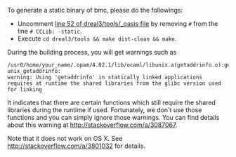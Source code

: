 To generate a static binary of bmc, please do the followings:

 - Uncomment [line 52 of dreal3/tools/_oasis file](https://github.com/dreal/dreal3/blob/master/tools/_oasis#L52)
  by removing `#` from the line `# CCLib: -static`.
 - Execute `cd dreal3/tools && make dist-clean && make`.

During the building process, you will get warnings such as

    /usr0/home/your_name/.opam/4.02.1/lib/ocaml/libunix.a(getaddrinfo.o):getaddrinfo.c:function unix_getaddrinfo:
    warning: Using 'getaddrinfo' in statically linked applications requires at runtime the shared libraries from the glibc version used for linking

It indicates that there are certain functions which still require the
shared libraries during the runtime if used. Fortunately, we don't use
those functions and you can simply ignore those warnings. You can find
details about this warning at http://stackoverflow.com/a/3087067.

Note that it does not work on OS X. See http://stackoverflow.com/a/3801032 for details.
